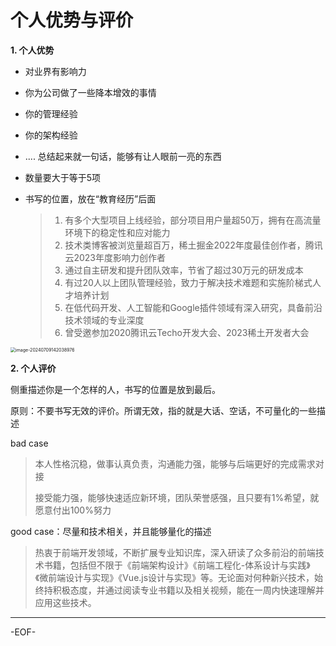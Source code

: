 # 个人优势与评价

**1. 个人优势**

- 对业界有影响力

- 你为公司做了一些降本增效的事情

- 你的管理经验

- 你的架构经验

- .... 总结起来就一句话，能够有让人眼前一亮的东西

- 数量要大于等于5项

- 书写的位置，放在“教育经历”后面

  >1. 有多个大型项目上线经验，部分项目用户量超50万，拥有在高流量环境下的稳定性和应对能力
  >2. 技术类博客被浏览量超百万，稀土掘金2022年度最佳创作者，腾讯云2023年度影响力创作者
  >3. 通过自主研发和提升团队效率，节省了超过30万元的研发成本
  >4. 有过20人以上团队管理经验，致力于解决技术难题和实施阶梯式人才培养计划
  >5. 在低代码开发、人工智能和Google插件领域有深入研究，具备前沿技术领域的专业深度
  >6. 曾受邀参加2020腾讯云Techo开发大会、2023稀土开发者大会

<img src="https://resource.duyiedu.com/xiejie/2024-07-09-062039.png" alt="image-20240709142038976" style="zoom:50%;" />

**2. 个人评价**

侧重描述你是一个怎样的人，书写的位置是放到最后。

原则：不要书写无效的评价。所谓无效，指的就是大话、空话，不可量化的一些描述

bad case

>本人性格沉稳，做事认真负责，沟通能力强，能够与后端更好的完成需求对接
>
>接受能力强，能够快速适应新环境，团队荣誉感强，且只要有1%希望，就愿意付出100%努力

good case：尽量和技术相关，并且能够量化的描述

>热衷于前端开发领域，不断扩展专业知识库，深入研读了众多前沿的前端技术书籍，包括但不限于《前端架构设计》《前端工程化-体系设计与实践》《微前端设计与实现》《Vue.js设计与实现》等。无论面对何种新兴技术，始终持积极态度，并通过阅读专业书籍以及相关视频，能在一周内快速理解并应用这些技术。

---

-EOF-